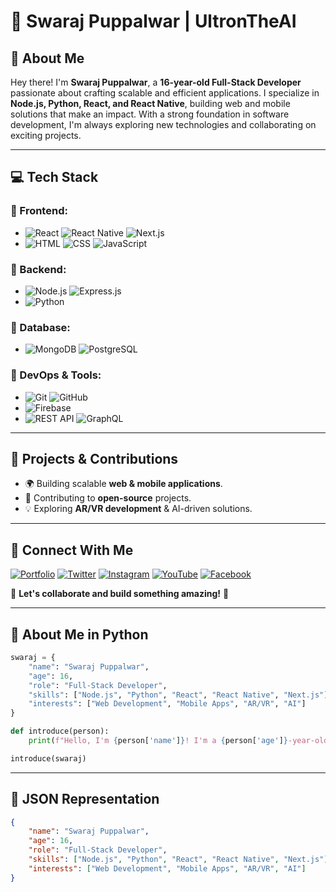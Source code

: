 # 🚀 Swaraj Puppalwar | UltronTheAI  

## 👋 About Me

Hey there! I'm **Swaraj Puppalwar**, a **16-year-old Full-Stack Developer** passionate about crafting scalable and efficient applications. I specialize in **Node.js, Python, React, and React Native**, building web and mobile solutions that make an impact. With a strong foundation in software development, I'm always exploring new technologies and collaborating on exciting projects. 

---

## 💻 Tech Stack

### 🔹 Frontend:
- ![React](https://img.shields.io/badge/-React-61DAFB?style=flat&logo=react&logoColor=white) ![React Native](https://img.shields.io/badge/-React%20Native-61DAFB?style=flat&logo=react&logoColor=white) ![Next.js](https://img.shields.io/badge/-Next.js-000?style=flat&logo=next.js&logoColor=white)
- ![HTML](https://img.shields.io/badge/-HTML-E34F26?style=flat&logo=html5&logoColor=white) ![CSS](https://img.shields.io/badge/-CSS-1572B6?style=flat&logo=css3&logoColor=white) ![JavaScript](https://img.shields.io/badge/-JavaScript-F7DF1E?style=flat&logo=javascript&logoColor=black)

### 🔹 Backend:
- ![Node.js](https://img.shields.io/badge/-Node.js-339933?style=flat&logo=node.js&logoColor=white) ![Express.js](https://img.shields.io/badge/-Express.js-000?style=flat&logo=express&logoColor=white)
- ![Python](https://img.shields.io/badge/-Python-3776AB?style=flat&logo=python&logoColor=white)

### 🔹 Database:
- ![MongoDB](https://img.shields.io/badge/-MongoDB-47A248?style=flat&logo=mongodb&logoColor=white) ![PostgreSQL](https://img.shields.io/badge/-PostgreSQL-336791?style=flat&logo=postgresql&logoColor=white)

### 🔹 DevOps & Tools:
- ![Git](https://img.shields.io/badge/-Git-F05032?style=flat&logo=git&logoColor=white) ![GitHub](https://img.shields.io/badge/-GitHub-181717?style=flat&logo=github&logoColor=white)
- ![Firebase](https://img.shields.io/badge/-Firebase-FFCA28?style=flat&logo=firebase&logoColor=black)
- ![REST API](https://img.shields.io/badge/-REST%20API-000?style=flat&logo=rest&logoColor=white) ![GraphQL](https://img.shields.io/badge/-GraphQL-E10098?style=flat&logo=graphql&logoColor=white)

---

## 🚀 Projects & Contributions
- 🌍 Building scalable **web & mobile applications**.
- 🔧 Contributing to **open-source** projects.
- 💡 Exploring **AR/VR development** & AI-driven solutions.

---

## 📌 Connect With Me

[![Portfolio](https://img.shields.io/badge/-Portfolio-000?style=for-the-badge&logo=vercel&logoColor=white)](https://swarajpuppalwar.onrender.com/)
[![Twitter](https://img.shields.io/badge/-Twitter-1DA1F2?style=for-the-badge&logo=twitter&logoColor=white)](https://twitter.com/PuppalwarSwaraj)
[![Instagram](https://img.shields.io/badge/-Instagram-E4405F?style=for-the-badge&logo=instagram&logoColor=white)](https://www.instagram.com/pro_epic_programmer/)
[![YouTube](https://img.shields.io/badge/-YouTube-FF0000?style=for-the-badge&logo=youtube&logoColor=white)](https://www.youtube.com/@SwarajPuppalwar)
[![Facebook](https://img.shields.io/badge/-Facebook-1877F2?style=for-the-badge&logo=facebook&logoColor=white)](https://www.facebook.com/profile.php?id=100069476384181)

📩 **Let's collaborate and build something amazing!** 🚀

---

## 🐍 About Me in Python

```python
swaraj = {
    "name": "Swaraj Puppalwar",
    "age": 16,
    "role": "Full-Stack Developer",
    "skills": ["Node.js", "Python", "React", "React Native", "Next.js"],
    "interests": ["Web Development", "Mobile Apps", "AR/VR", "AI"]
}

def introduce(person):
    print(f"Hello, I'm {person['name']}! I'm a {person['age']}-year-old {person['role']} passionate about {', '.join(person['interests'])}.")

introduce(swaraj)
```

---

## 📜 JSON Representation

```json
{
    "name": "Swaraj Puppalwar",
    "age": 16,
    "role": "Full-Stack Developer",
    "skills": ["Node.js", "Python", "React", "React Native", "Next.js"],
    "interests": ["Web Development", "Mobile Apps", "AR/VR", "AI"]
}
